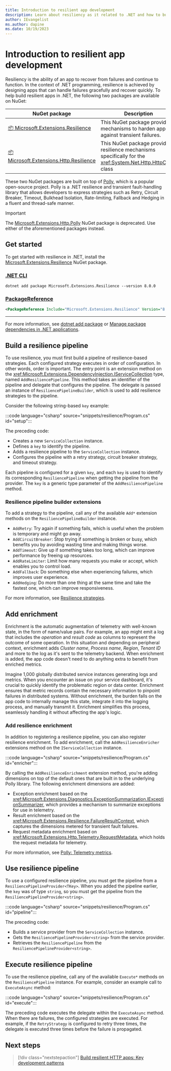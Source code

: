 ```yaml
---
title: Introduction to resilient app development
description: Learn about resiliency as it related to .NET and how to build a resilience pipeline.
author: IEvangelist
ms.author: dapine
ms.date: 10/19/2023
---
```


# Introduction to resilient app development

Resiliency is the ability of an app to recover from failures and continue to function. In the context of .NET programming, resilience is achieved by designing apps that can handle failures gracefully and recover quickly. To help build resilient apps in .NET, the following two packages are available on NuGet:

| NuGet package | Description |
|--|--|
| [📦 Microsoft.Extensions.Resilience](https://www.nuget.org/packages/Microsoft.Extensions.Resilience) | This NuGet package provides mechanisms to harden apps against transient failures. |
| [📦 Microsoft.Extensions.Http.Resilience](https://www.nuget.org/packages/Microsoft.Extensions.Http.Resilience) | This NuGet package provides resilience mechanisms specifically for the <xref:System.Net.Http.HttpClient> class |

These two NuGet packages are built on top of [Polly](https://github.com/App-vNext/Polly), which is a popular open-source project. Polly is a .NET resilience and transient fault-handling library that allows developers to express strategies such as Retry, Circuit Breaker, Timeout, Bulkhead Isolation, Rate-limiting, Fallback and Hedging in a fluent and thread-safe manner.

> [!IMPORTANT]
> The [Microsoft.Extensions.Http.Polly](https://www.nuget.org/packages/Microsoft.Extensions.Http.Polly) NuGet package is deprecated. Use either of the aforementioned packages instead.

## Get started

To get started with resilience in .NET, install the [Microsoft.Extensions.Resilience](https://www.nuget.org/packages/Microsoft.Extensions.Resilience) NuGet package.

### [.NET CLI](#tab/dotnet-cli)

```dotnetcli
dotnet add package Microsoft.Extensions.Resilience --version 8.0.0
```

### [PackageReference](#tab/package-reference)

```xml
<PackageReference Include="Microsoft.Extensions.Resilience" Version="8.0.0" />
```

---

For more information, see [dotnet add package](../tools/dotnet-add-package.md) or [Manage package dependencies in .NET applications](../tools/dependencies.md).

## Build a resilience pipeline

To use resilience, you must first build a pipeline of resilience-based strategies. Each configured strategy executes in order of configuration. In other words, order is important. The entry point is an extension method on the <xref:Microsoft.Extensions.DependencyInjection.IServiceCollection> type, named `AddResiliencePipeline`. This method takes an identifier of the pipeline and delegate that configures the pipeline. The delegate is passed an instance of `ResiliencePipelineBuilder`, which is used to add resilience strategies to the pipeline.

Consider the following string-based `key` example:

:::code language="csharp" source="snippets/resilience/Program.cs" id="setup":::

The preceding code:

- Creates a new `ServiceCollection` instance.
- Defines a `key` to identify the pipeline.
- Adds a resilience pipeline to the `ServiceCollection` instance.
- Configures the pipeline with a retry strategy, circuit breaker strategy, and timeout strategy.

Each pipeline is configured for a given `key`, and each `key` is used to identify its corresponding `ResiliencePipeline` when getting the pipeline from the provider. The `key` is a generic type parameter of the `AddResiliencePipeline` method.

### Resilience pipeline builder extensions

To add a strategy to the pipeline, call any of the available `Add*` extension methods on the `ResiliencePipelineBuilder` instance.

- `AddRetry`: Try again if something fails, which is useful when the problem is temporary and might go away.
- `AddCircuitBreaker`: Stop trying if something is broken or busy, which benefits you by avoiding wasting time and making things worse.
- `AddTimeout`: Give up if something takes too long, which can improve performance by freeing up resources.
- `AddRateLimiter`: Limit how many requests you make or accept, which enables you to control load.
- `AddFallback`: Do something else when experiencing failures, which improves user experience.
- `AddHedging`: Do more than one thing at the same time and take the fastest one, which can improve responsiveness.

For more information, see [Resilience strategies](https://www.pollydocs.org/strategies/index.html).

## Add enrichment

Enrichment is the automatic augmentation of telemetry with well-known state, in the form of name/value pairs. For example, an app might emit a log that includes the _operation_ and _result code_ as columns to represent the outcome of some operation. In this situation and depending on peripheral context, enrichment adds _Cluster name_, _Process name_, _Region_, _Tenant ID_ and more to the log as it's sent to the telemetry backend. When enrichment is added, the app code doesn't need to do anything extra to benefit from enriched metrics.

Imagine 1,000 globally distributed service instances generating logs and metrics. When you encounter an issue on your service dashboard, it's crucial to quickly identify the problematic region or data center. Enrichment ensures that metric records contain the necessary information to pinpoint failures in distributed systems. Without enrichment, the burden falls on the app code to internally manage this state, integrate it into the logging process, and manually transmit it. Enrichment simplifies this process, seamlessly handling it without affecting the app's logic.

### Add resilience enrichment

In addition to registering a resilience pipeline, you can also register resilience enrichment. To add enrichment, call the `AddResilienceEnricher` extensions method on the `IServiceCollection` instance.

:::code language="csharp" source="snippets/resilience/Program.cs" id="enricher":::

By calling the `AddResilienceEnrichment` extension method, you're adding dimensions on top of the default ones that are built in to the underlying Polly library. The following enrichment dimensions are added:

- Exception enrichment based on the <xref:Microsoft.Extensions.Diagnostics.ExceptionSummarization.IExceptionSummarizer>, which provides a mechanism to summarize exceptions for use in telemetry.
- Result enrichment based on the <xref:Microsoft.Extensions.Resilience.FailureResultContext>, which captures the dimensions metered for transient fault failures.
- Request metadata enrichment based on <xref:Microsoft.Extensions.Http.Telemetry.RequestMetadata>, which holds the request metadata for telemetry.

For more information, see [Polly: Telemetry metrics](https://www.pollydocs.org/advanced/telemetry.html#metrics).

## Use resilience pipeline

To use a configured resilience pipeline, you must get the pipeline from a `ResiliencePipelineProvider<TKey>`. When you added the pipeline earlier, the `key` was of type `string`, so you must get the pipeline from the `ResiliencePipelineProvider<string>`.

:::code language="csharp" source="snippets/resilience/Program.cs" id="pipeline":::

The preceding code:

- Builds a service provider from the `ServiceCollection` instance.
- Gets the `ResiliencePipelineProvider<string>` from the service provider.
- Retrieves the `ResiliencePipeline` from the `ResiliencePipelineProvider<string>`.

## Execute resilience pipeline

To use the resilience pipeline, call any of the available `Execute*` methods on the `ResiliencePipeline` instance. For example, consider an example call to `ExecuteAsync` method:

:::code language="csharp" source="snippets/resilience/Program.cs" id="execute":::

The preceding code executes the delegate within the `ExecuteAsync` method. When there are failures, the configured strategies are executed. For example, if the `RetryStrategy` is configured to retry three times, the delegate is executed three times before the failure is propagated.

## Next steps

> [!div class="nextstepaction"]
> [Build resilient HTTP apps: Key development patterns](http-resilience.md)
